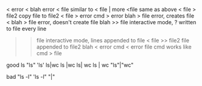 <						error
< blah					error
< file					similar to < file | more
<file					same as above
< file > file2			copy file to file2
< file >				error
cmd >					error
blah > file				error, creates file
< blah > file			error, doesn't create file
blah >> file			interactive mode, ? written to file every line
>> file					interactive mode, lines appended to file
< file >> file2			file appended to file2
blah <					error
cmd <					error
> file cmd				works like cmd > file

good
ls
"ls"
'ls'
ls|wc
ls |wc
ls| wc
ls | wc
"ls"|"wc"

bad
"ls -l"
'ls -l"
"|"
